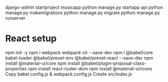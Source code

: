 
django-admin startproject musicapp
python manage.py startapp api
python manage.py makemigrations
python manage.py migrate
python manage.py runserver

# React setup

npm init -y
npm i webpack webpack-cli --save-dev
npm i @babel/core babel-loader @babel/preset-env @babel/preset-react --save-dev
npm install @material-ui/core
npm install @babel/plugin-proposal-class-properties
npm install react-router-dom
npm install @material-ui/icons
Copy babel.config.js & webpack.config.js
Create src/index.js